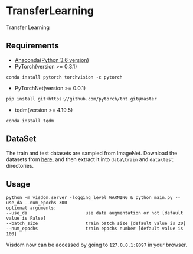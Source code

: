 # TransferLearning
Transfer Learning

## Requirements
* [Anaconda(Python 3.6 version)](https://www.anaconda.com/download/)
* PyTorch(version >= 0.3.1) 
```
conda install pytorch torchvision -c pytorch
```
* PyTorchNet(version >= 0.0.1)
```
pip install git+https://github.com/pytorch/tnt.git@master
```
* tqdm(version >= 4.19.5)
```
conda install tqdm
```

## DataSet
The train and test datasets are sampled from ImageNet. 
Download the datasets from [here](https://download.pytorch.org/tutorial/hymenoptera_data.zip), 
and then extract it into `data\train` and `data\test` directories.

## Usage
```
python -m visdom.server -logging_level WARNING & python main.py --use_da --num_epochs 300
optional arguments:
--use_da                      use data augmentation or not [default value is False]
--batch_size                  train batch size [default value is 20]
--num_epochs                  train epochs number [default value is 100]
```
Visdom now can be accessed by going to `127.0.0.1:8097` in your browser.